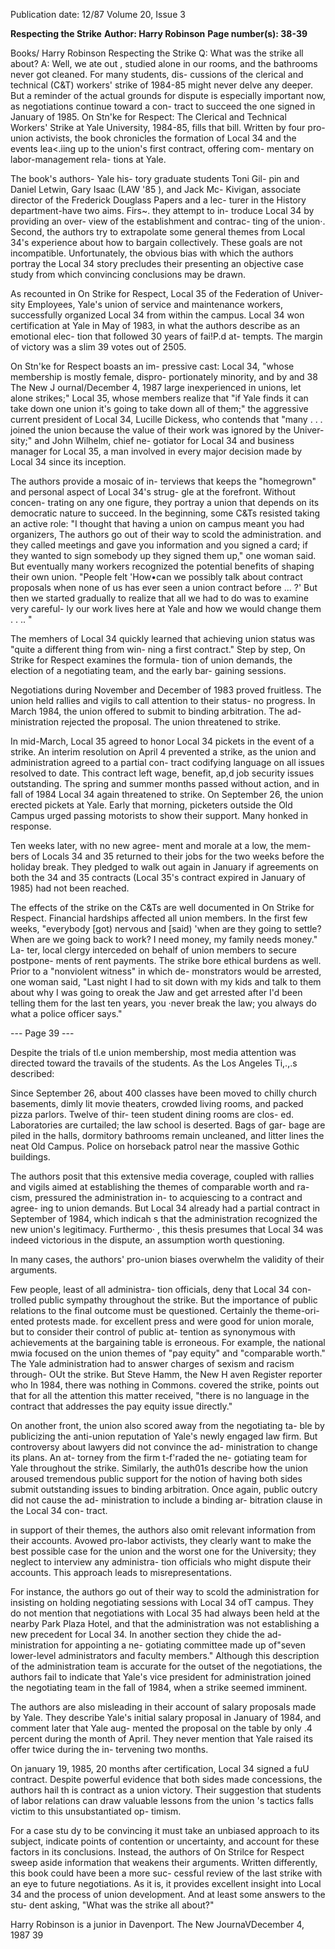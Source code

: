 Publication date: 12/87
Volume 20, Issue 3

**Respecting the Strike**
**Author: Harry Robinson**
**Page number(s): 38-39**

Books/ Harry Robinson
Respecting the Strike
Q: What was the strike all about?
A: Well, we ate out , studied alone in
our rooms, and the bathrooms never
got cleaned. For many students, dis-
cussions of the clerical and technical
(C&T) workers' strike of 1984-85
might never delve any deeper. But a
reminder of the actual grounds for
dispute is especially important now, as
negotiations continue toward a con-
tract to succeed the one signed in
January of 1985. On Stn'ke for Respect:
The Clerical and Technical Workers' Strike
at Yale University, 1984-85, fills that bill.
Written by four pro-union activists,
the book chronicles the formation of
Local 34 and the events lea<.iing up to
the union's first contract, offering com-
mentary on labor-management rela-
tions at Yale.

The book's authors- Yale
his-
tory graduate students Toni Gil-
pin and Daniel Letwin, Gary Isaac
(LAW
'85 ),
and Jack
Mc-
Kivigan, associate director of the
Frederick Douglass Papers and a lec-
turer in the History department-have
two aims.
Firs~. they attempt to in-
troduce Local 34 by providing an over-
view of the establishment and contrac-
ting of the union·. Second, the authors
try to extrapolate some general themes
from Local 34's experience about how
to bargain collectively. These goals are
not incompatible. Unfortunately, the
obvious bias with which the authors
portray the Local 34 story precludes
their presenting an objective case study
from which convincing conclusions
may be drawn.

As recounted in On Strike for Respect,
Local 35 of the Federation of Univer-
sity Employees, Yale's union of service
and maintenance workers, successfully
organized Local 34 from within the
campus. Local 34 won certification at
Yale in May of 1983, in what the
authors describe as an emotional elec-
tion that followed 30 years of fai!P.d at-
tempts. The margin of victory was a
slim 39 votes out of 2505.

On Stn'ke for Respect boasts an im-
pressive cast:
Local
34, "whose
membership is mostly female, dispro-
portionately minority, and by and
38 The New J ournal/December 4, 1987
large inexperienced in unions, let
alone strikes;" Local
35,
whose
members realize that "if Yale finds it
can take down one union it's going to
take down all of them;" the aggressive
current president of Local 34, Lucille
Dickess, who contends that "many . . .
joined the union because the value of
their work was ignored by the Univer-
sity;" and John Wilhelm, chief ne-
gotiator for Local 34 and business
manager for Local 35, a man involved
in every major decision made by Local
34 since its inception.

The authors provide a mosaic of in-
terviews that keeps the "homegrown"
and personal aspect of Local 34's strug-
gle at the forefront. Without concen-
trating on any one figure, they portray
a union that depends on its democratic
nature to succeed. In the beginning,
some C&Ts resisted taking an active
role: "I thought that having a union on
campus meant you had organizers,
The authors go out
of their way to
scold the
administration.
and they called meetings and gave you
information and you signed a card; if
they wanted to sign somebody up they
signed them up," one woman said. But
eventually many workers recognized
the potential benefits of shaping their
own union. "People felt 'How•can we
possibly talk about contract proposals
when none of us has ever seen a union
contract before ... ?' But then we
started gradually to realize that all we
had to do was to examine very careful-
ly our work lives here at Yale and how
we would change them . . .. "

The memhers of Local 34 quickly
learned that achieving union status
was "quite a different thing from win-
ning a first contract." Step by step, On
Strike for Respect examines the formula-
tion of union demands, the election of
a negotiating team, and the early bar-
gaining sessions.

Negotiations during November and
December of 1983 proved fruitless.
The union held rallies and vigils to call
attention to their status- no progress.
In March 1984, the union offered to
submit to binding arbitration. The ad-
ministration rejected the proposal. The
union threatened to strike.

In mid-March, Local 35 agreed to
honor Local 34 pickets in the event of a
strike. An interim resolution on April
4 prevented a strike, as the union and
administration agreed to a partial con-
tract codifying language on all issues
resolved to date. This contract left
wage, benefit, ap,d job security issues
outstanding. The spring and summer
months passed without action, and in
fall of 1984 Local 34 again threatened
to strike. On September 26, the union
erected pickets at Yale. Early that
morning, picketers outside the Old
Campus urged passing motorists to
show their support. Many honked in
response.

Ten weeks later, with no new agree-
ment and morale at a low, the mem-
bers of Locals 34 and 35 returned to
their jobs for the two weeks before the
holiday break. They pledged to walk
out again in January if agreements on
both the 34 and 35 contracts (Local
35's contract expired in January of
1985) had not been reached.

The effects of the strike on the C&Ts
are well documented in On Strike for
Respect. Financial hardships affected all
union members. In the first few weeks,
"everybody [got) nervous and [said)
'when are they going to settle? When
are we going back to work? I need
money, my family needs money." La-
ter, local clergy interceded on behalf of
union members to secure postpone-
ments of rent payments. The strike
bore ethical burdens as well. Prior to a
"nonviolent witness" in which de-
monstrators would be arrested, one
woman said, "Last night I had to sit
down with my kids and talk to them
about why I was going to oreak the Jaw
and get arrested after I'd been telling
them for the last ten years, you ·never
break the law; you always do what a
police officer says."


--- Page 39 ---

Despite the trials of tl.e union
membership, most media attention
was directed toward the travails of the
students. As the Los Angeles Ti,.,.s
described:

Since September 26, about 400
classes have been moved to chilly
church basements, dimly lit movie
theaters, crowded living rooms, and
packed pizza parlors. Twelve of thir-
teen student dining rooms are clos-
ed. Laboratories are curtailed; the
law school is deserted. Bags of gar-
bage are piled in the halls, dormitory
bathrooms remain uncleaned, and
litter lines the neat Old Campus.
Police on horseback patrol near the
massive Gothic buildings.

The authors posit that this extensive
media coverage, coupled with rallies
and vigils aimed at establishing the
themes of comparable worth and ra-
cism, pressured the administration in-
to acquiescing to a contract and agree-
ing to union demands. But Local 34
already had a partial contract in
September of 1984, which indicah s
that the administration recognized the
new union's legitimacy. Furthermo· ,
this thesis presumes that Local 34 was
indeed victorious in the dispute, an
assumption worth questioning.

In
many cases, the authors' pro-union
biases overwhelm the validity of their
arguments.

Few people, least of all administra-
tion officials, deny that Local 34 con-
trolled public sympathy throughout the
strike. But the importance of public
relations to the final outcome must be
questioned. Certainly the theme-ori-
ented protests made. for excellent press
and were good for union morale, but
to consider their control of public at-
tention as synonymous with
achievements at the bargaining table is
erroneous. For example, the national
mwia focused on the union themes of
"pay equity" and "comparable worth."
The Yale administration had to answer
charges of sexism and racism through-
OUt the strike. But Steve Hamm, the
New
H aven Register reporter who
In 1984, there was nothing in Commons.
covered the strike, points out that for
all the attention this matter received,
"there is no language in the contract
that addresses the pay equity issue
directly."

On another front, the union also
scored away from the negotiating ta-
ble by publicizing the anti-union
reputation of Yale's newly engaged law
firm.
But controversy about
lawyers did not convince the ad-
ministration to change its plans. An at-
torney from the firm t-f'raded the ne-
gotiating team for Yale throughout the
strike. Similarly, the auth01s describe
how the union aroused tremendous
public support for the notion of having
both sides submit outstanding issues to
binding
arbitration.
Once again,
public outcry did not cause the ad-
ministration to include a binding ar-
bitration clause in the Local 34 con-
tract.

in support of their themes, the
authors also omit relevant information
from their accounts. Avowed pro-labor
activists, they clearly want to make the
best possible case for the union and the
worst one for the University; they
neglect to interview any administra-
tion officials who might dispute their
accounts. This approach leads to
misrepresentations.

For instance, the authors go out of
their way to scold the administration
for insisting on holding negotiating
sessions with Local 34 ofT campus.
They do not mention that negotiations
with Local 35 had always been held at
the nearby Park Plaza Hotel, and that
the administration was not establishing
a new precedent for Local 34. In
another section they chide the ad-
ministration for appointing a
ne-
gotiating committee made up of"seven
lower-level administrators and faculty
members." Although this description
of the administration team is accurate
for the outset of the negotiations, the
authors fail to indicate that Yale's vice
president for administration joined the
negotiating team in the fall of 1984,
when a strike seemed imminent.

The authors are also misleading in
their account of salary proposals made
by Yale. They describe Yale's initial
salary proposal in January of 1984,
and comment later that Yale aug-
mented the proposal on the table by
only .4 percent during the month of
April. They never mention that Yale
raised its offer twice during the in-
tervening two months.

On january 19, 1985, 20 months after
certification, Local 34 signed a fuU
contract. Despite powerful evidence
that both sides made concessions, the
authors hail th is contract as a union
victory. Their suggestion that students
of labor relations can draw valuable
lessons from the union 's tactics falls
victim to this unsubstantiated op-
timism.

For a case stu dy to be convincing it
must take an unbiased approach to its
subject, indicate points of contention
or uncertainty, and account for these
factors in its conclusions. Instead, the
authors of On Strilce for Respect sweep
aside information that weakens their
arguments. Written differently, this
book could have been a more suc-
cessful review of the last strike with an
eye to future negotiations. As it is, it
provides excellent insight into Local 34
and the process of union development.
And at least some answers to the stu-
dent asking, "What was the strike all
about?"


Harry Robinson is a junior in Davenport.
The New JournaVDecember 4, 1987 39